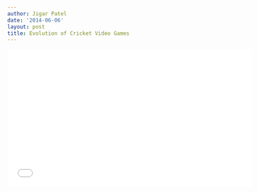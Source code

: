 ```yaml
---
author: Jigar Patel
date: '2014-06-06'
layout: post
title: Evolution of Cricket Video Games
---
```


<div class="videowrapper">
    <iframe width="560" height="315" src="//www.youtube.com/embed/thSi81q3yzo" 
    frameborder="0" allowfullscreen></iframe>
</div>

